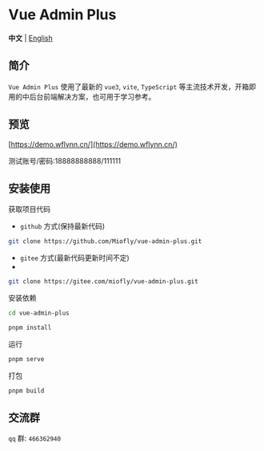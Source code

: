 # Vue Admin Plus

**中文** | [English](./README.md)

## 简介

`Vue Admin Plus` 使用了最新的 `vue3`, `vite`, `TypeScript` 等主流技术开发，开箱即用的中后台前端解决方案，也可用于学习参考。

## 预览

[https://demo.wflynn.cn/](https://demo.wflynn.cn/)

测试账号/密码:18888888888/111111

## 安装使用

获取项目代码

- `github` 方式(保持最新代码)

```bash
git clone https://github.com/Miofly/vue-admin-plus.git
```

- `gitee` 方式(最新代码更新时间不定)
- 
```bash
git clone https://gitee.com/miofly/vue-admin-plus.git
```

安装依赖

```bash
cd vue-admin-plus

pnpm install

```

运行

```bash
pnpm serve
```

打包

```bash
pnpm build
```

## 交流群

`qq` 群: `466362940`

